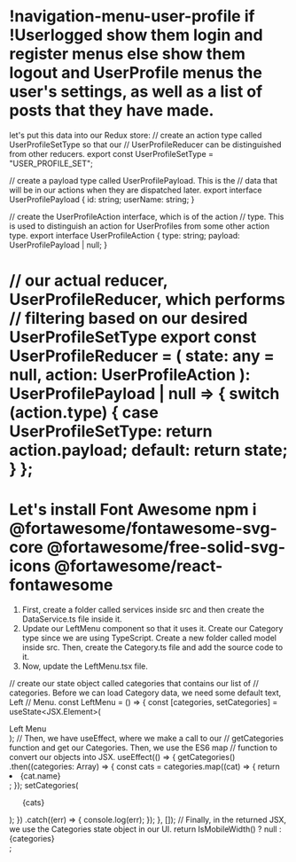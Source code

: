 !navigation-menu-user-profile
if !Userlogged show them login and register menus
else show them logout and UserProfile menus
the user's settings, as well as a list of posts that they have made.
==============================================
let's put this data into our
Redux store:
// create an action type called UserProfileSetType so that our
// UserProfileReducer can be distinguished from other reducers.
export const UserProfileSetType = "USER_PROFILE_SET";

// create a payload type called UserProfilePayload. This is the
// data that will be in our actions when they are dispatched later.
export interface UserProfilePayload {
id: string;
userName: string;
}

// create the UserProfileAction interface, which is of the action
// type. This is used to distinguish an action for UserProfiles from some other action type.
export interface UserProfileAction {
type: string;
payload: UserProfilePayload | null;
}

// our actual reducer, UserProfileReducer, which performs
// filtering based on our desired UserProfileSetType
export const UserProfileReducer = (
state: any = null,
action: UserProfileAction
): UserProfilePayload | null => {
switch (action.type) {
case UserProfileSetType:
return action.payload;
default:
return state;
}
};
===================================
Let's install Font Awesome
npm i @fortawesome/fontawesome-svg-core @fortawesome/free-solid-svg-icons @fortawesome/react-fontawesome
=======
1. First, create a folder called services inside src and then create the
DataService.ts file inside it. 
2. Update our LeftMenu component so that it uses it. Create our Category type
 since we are using TypeScript. Create a new folder called model inside src. Then, create the
Category.ts file and add the source code to it.
3. Now, update the LeftMenu.tsx file. 

// create our state object called categories that contains our list of
// categories. Before we can load Category data, we need some default text, Left
// Menu.
const LeftMenu = () => {
  const [categories, setCategories] = useState<JSX.Element>(
    <div>Left Menu</div>
  );
  //   Then, we have useEffect, where we make a call to our
  // getCategories function and get our Categories. Then, we use the ES6 map
  // function to convert our objects into JSX.
  useEffect(() => {
    getCategories()
      .then((categories: Array<Category>) => {
        const cats = categories.map((cat) => {
          return <li key={cat.id}>{cat.name}</li>;
        });
        setCategories(<ul className="category">{cats}</ul>);
      })
      .catch((err) => {
        console.log(err);
      });
  }, []);
  // Finally, in the returned JSX, we use the Categories state object in our UI.
  return IsMobileWidth() ? null : <div className="leftmenu">{categories}</div>;

